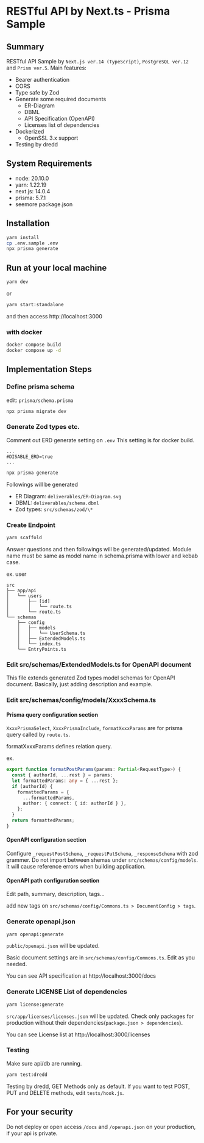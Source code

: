 # RESTful API by Next.ts - Prisma Sample

## Summary

RESTful API Sample by `Next.js ver.14 (TypeScript)`, `PostgreSQL ver.12` and `Prism ver.5`.
Main features:

- Bearer authentication
- CORS
- Type safe by Zod
- Generate some required documents
  - ER-Diagram
  - DBML
  - API Specification (OpenAPI)
  - Licenses list of dependencies
- Dockerized
  - OpenSSL 3.x support
- Testing by dredd

## System Requirements

- node: 20.10.0
- yarn: 1.22.19
- next.js: 14.0.4
- prisma: 5.7.1
- seemore package.json

## Installation

```zsh
yarn install
cp .env.sample .env
npx prisma generate
```

## Run at your local machine

```zsh
yarn dev
```

or

```zsh
yarn start:standalone
```

and then access http://localhost:3000

### with docker

```zsh
docker compose build
docker compose up -d
```

## Implementation Steps

### Define prisma schema

edit: `prisma/schema.prisma`

```zsh
npx prisma migrate dev
```

### Generate Zod types etc.

Comment out ERD generate setting on `.env`
This setting is for docker build.

```text:.env
...
#DISABLE_ERD=true
...
```

```zsh
npx prisma generate
```

Followings will be generated

- ER Diagram: `deliverables/ER-Diagram.svg`
- DBML: `deliverables/schema.dbml`
- Zod types: `src/schemas/zod/\*`

### Create Endpoint

```zsh
yarn scaffold
```

Answer questions and then followings will be generated/updated.
Module name must be same as model name in schema.prisma with lower and kebab case.

ex. user

```
src
├── app/api
│   └── users
│       ├── [id]
│       │   └── route.ts
│       └── route.ts
└── schemas
    ├── config
    │   ├── models
    │   │   └── UserSchema.ts
    │   ├── ExtendedModels.ts
    │   └── index.ts
    └── EntryPoints.ts
```

### Edit src/schemas/ExtendedModels.ts for OpenAPI document

This file extends generated Zod types model schemas for OpenAPI document.
Basically, just adding description and example.

### Edit src/schemas/config/models/XxxxSchema.ts

#### Prisma query configuration section

`XxxxPrismaSelect`, `XxxxPrismaInclude`, `formatXxxxParams` are for prisma query called by `route.ts`.

formatXxxxParams defines relation query.

ex.

```ts
export function formatPostParams(params: Partial<RequestType>) {
  const { authorId, ...rest } = params;
  let formattedParams: any = { ...rest };
  if (authorId) {
    formattedParams = {
      ...formattedParams,
      author: { connect: { id: authorId } },
    };
  }
  return formattedParams;
}
```

#### OpenAPI configuration section

Configure `_requestPostSchema`, `_requestPutSchema`, `_responseSchema` with zod grammer.
Do not import between shemas under `src/schemas/config/models`. it will cause reference errors when building application.

#### OpenAPI path configuration section

Edit path, summary, description, tags...

add new tags on `src/schemas/config/Commons.ts > DocumentConfig > tags`.

### Generate openapi.json

```zsh
yarn openapi:generate
```

`public/openapi.json` will be updated.

Basic document settings are in `src/schemas/config/Commons.ts`. Edit as you needed.

You can see API specification at http://localhost:3000/docs

### Generate LICENSE List of dependencies

```zsh
yarn license:generate
```

`src/app/licenses/licenses.json` will be updated.
Check only packages for production without their dependencies(`package.json > dependencies`).

You can see License list at http://localhost:3000/licenses

### Testing

Make sure api/db are running.

```zsh
yarn test:dredd
```

Testing by dredd, GET Methods only as default.
If you want to test POST, PUT and DELETE methods, edit `tests/hook.js`.

## For your security

Do not deploy or open access `/docs` and `/openapi.json` on your production, if your api is private.
